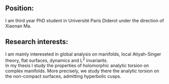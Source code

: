 <h2>Position:</h2>
I am third year PhD student in Université Paris Diderot under the direction of Xiaonan Ma.

<h2>Research interests:</h2>

I am mainly intereseted in global analysis on manifolds, local Atiyah-Singer theory, flat surfaces, dynamics and L<sup>2</sup> invariants.
<br/>
In my thesis I study the properties of holomorphic analytic torsion on complex manifolds. More precisely, we study there the analytic torsion on the non-compact surfaces, admitting hyperbolic cusps.
